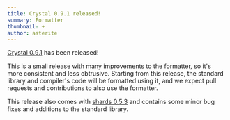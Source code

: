 ```yaml
---
title: Crystal 0.9.1 released!
summary: Formatter
thumbnail: +
author: asterite
---
```


[Crystal 0.9.1](https://github.com/crystal-lang/crystal/releases/tag/0.9.1) has been released!

This is a small release with many improvements to the formatter, so it's more consistent and less obtrusive.
Starting from this release, the standard library and compiler's code will be formatted using it, and we expect
pull requests and contributions to also use the formatter.

This release also comes with [shards 0.5.3](https://github.com/ysbaddaden/shards/releases/tag/v0.5.3) and contains some minor bug fixes and additions to the standard library.
